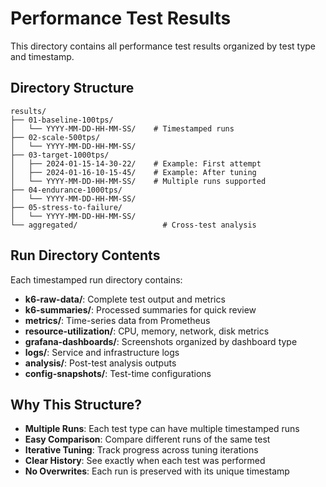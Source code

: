 # Performance Test Results

This directory contains all performance test results organized by test type and timestamp.

## Directory Structure

```
results/
├── 01-baseline-100tps/
│   └── YYYY-MM-DD-HH-MM-SS/    # Timestamped runs
├── 02-scale-500tps/
│   └── YYYY-MM-DD-HH-MM-SS/
├── 03-target-1000tps/
│   ├── 2024-01-15-14-30-22/    # Example: First attempt
│   ├── 2024-01-16-10-15-45/    # Example: After tuning
│   └── YYYY-MM-DD-HH-MM-SS/    # Multiple runs supported
├── 04-endurance-1000tps/
│   └── YYYY-MM-DD-HH-MM-SS/
├── 05-stress-to-failure/
│   └── YYYY-MM-DD-HH-MM-SS/
└── aggregated/                   # Cross-test analysis
```

## Run Directory Contents

Each timestamped run directory contains:
- **k6-raw-data/**: Complete test output and metrics
- **k6-summaries/**: Processed summaries for quick review
- **metrics/**: Time-series data from Prometheus
- **resource-utilization/**: CPU, memory, network, disk metrics
- **grafana-dashboards/**: Screenshots organized by dashboard type
- **logs/**: Service and infrastructure logs
- **analysis/**: Post-test analysis outputs
- **config-snapshots/**: Test-time configurations

## Why This Structure?

- **Multiple Runs**: Each test type can have multiple timestamped runs
- **Easy Comparison**: Compare different runs of the same test
- **Iterative Tuning**: Track progress across tuning iterations
- **Clear History**: See exactly when each test was performed
- **No Overwrites**: Each run is preserved with its unique timestamp